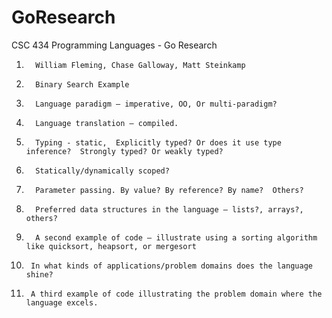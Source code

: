 # GoResearch
CSC 434 Programming Languages - Go Research

1.       William Fleming, Chase Galloway, Matt Steinkamp
2.       Binary Search Example
3.       Language paradigm – imperative, OO, Or multi-paradigm?
4.       Language translation – compiled.
5.       Typing - static,  Explicitly typed? Or does it use type inference?  Strongly typed? Or weakly typed?
6.       Statically/dynamically scoped?
7.       Parameter passing. By value? By reference? By name?  Others?
8.       Preferred data structures in the language – lists?, arrays?, others?
9.       A second example of code – illustrate using a sorting algorithm like quicksort, heapsort, or mergesort
10.      In what kinds of applications/problem domains does the language shine?
11.      A third example of code illustrating the problem domain where the language excels.
